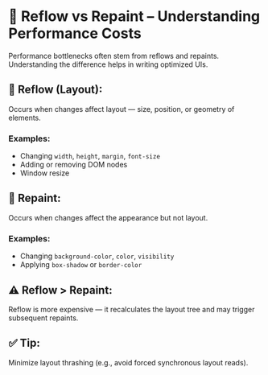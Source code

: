 # 🔁 Reflow vs Repaint – Understanding Performance Costs

Performance bottlenecks often stem from reflows and repaints. Understanding the difference helps in writing optimized UIs.

## 🔄 Reflow (Layout):
Occurs when changes affect layout — size, position, or geometry of elements.

### Examples:
- Changing `width`, `height`, `margin`, `font-size`
- Adding or removing DOM nodes
- Window resize

## 🎨 Repaint:
Occurs when changes affect the appearance but not layout.

### Examples:
- Changing `background-color`, `color`, `visibility`
- Applying `box-shadow` or `border-color`

## ⚠️ Reflow > Repaint:
Reflow is more expensive — it recalculates the layout tree and may trigger subsequent repaints.

## ✅ Tip:
Minimize layout thrashing (e.g., avoid forced synchronous layout reads).